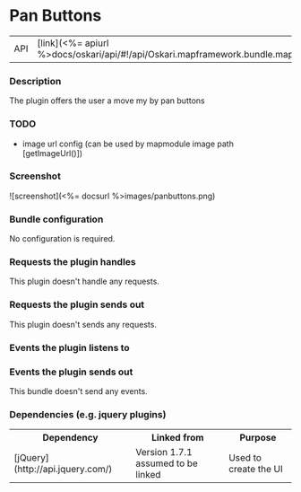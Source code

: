 # Pan Buttons

<table>
  <tr>
    <td>API</td><td>[link](<%= apiurl %>docs/oskari/api/#!/api/Oskari.mapframework.bundle.mapmodule.plugin.PanButtons)</td>
  </tr>
</table>

### Description

The plugin offers the user a move my by pan buttons

### TODO

* image url config (can be used by mapmodule image path [getImageUrl()])

### Screenshot

![screenshot](<%= docsurl %>images/panbuttons.png)

### Bundle configuration

No configuration is required.

### Requests the plugin handles

This plugin doesn't handle any requests.

### Requests the plugin sends out

This plugin doesn't sends any requests.



### Events the plugin listens to


### Events the plugin sends out

This bundle doesn't send any events.

### Dependencies (e.g. jquery plugins)

<table>
  <tr>
    <th>Dependency</th><th>Linked from</th><th>Purpose</th>
  </tr><tr><td> [jQuery](http://api.jquery.com/) </td><td> Version 1.7.1 assumed to be linked </td><td> Used to create the UI
</td></tr></tbody></table>
